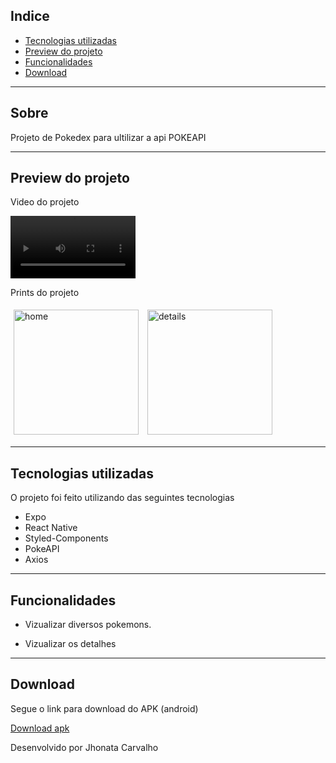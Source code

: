 ## Indice


- [Tecnologias utilizadas](#-tecnologias-utilizadas)
- [Preview do projeto](#-preview-do-projeto)
- [Funcionalidades](#-Funcionalidades)
- [Download](#-Download)
- ---
## Sobre

Projeto de Pokedex para ultilizar a api POKEAPI

---


## Preview do projeto

Video do projeto

<div>
<video width="200" autoplay="true" loop="true" controls src="https://vimeo.com/778390104">
</video>
</div>

Prints do projeto

<div>
  <img style="margin: 5px" alt="home" src="https://i.ibb.co/wQSTZyj/Screenshot-2022-12-06-04-26-57-959-com-atlaspose-Pokedex.jpg" width="200">
  <img style="margin: 5px" alt="details" src="https://i.ibb.co/hVnb6G9/Screenshot-2022-12-06-04-27-03-771-com-atlaspose-Pokedex.jpg" width="200">
 
</div>

---

## Tecnologias utilizadas

O projeto foi feito utilizando das seguintes tecnologias

- Expo
- React Native
- Styled-Components
- PokeAPI
- Axios


---

## Funcionalidades

- Vizualizar diversos pokemons.

- Vizualizar os detalhes




---
## Download

Segue o link para download do APK (android)

[Download apk](https://expo.dev/artifacts/eas/dGcvQkwngCBPuv1mzP6GPe.apk)

Desenvolvido por Jhonata Carvalho
